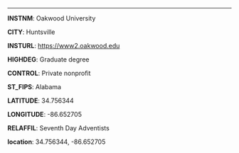 
---
**INSTNM**: Oakwood University

**CITY**: Huntsville

**INSTURL**: https://www2.oakwood.edu

**HIGHDEG**: Graduate degree

**CONTROL**: Private nonprofit

**ST_FIPS**: Alabama

**LATITUDE**: 34.756344

**LONGITUDE**: -86.652705

**RELAFFIL**: Seventh Day Adventists

**location**: 34.756344, -86.652705